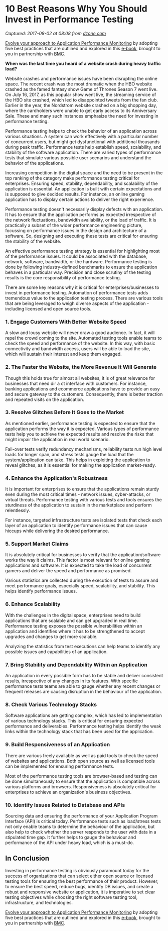 # 10 Best Reasons Why You Should Invest in Performance Testing

_Captured: 2017-08-02 at 08:08 from [dzone.com](https://dzone.com/articles/10-best-reasons-why-you-should-invest-in-performan-1?edition=312391&utm_source=Daily%20Digest&utm_medium=email&utm_campaign=Daily%20Digest%202017-08-01)_

[Evolve your approach to Application Performance Monitoring](https://dzone.com/go?i=161135&u=http%3A%2F%2Fwww.bmc.com%2Fforms%2FPA-APM-BMCcom-FY17-eBook-Form.html) by adopting five best practices that are outlined and explored in this [e-book](https://dzone.com/go?i=161135&u=http%3A%2F%2Fwww.bmc.com%2Fforms%2FPA-APM-BMCcom-FY17-eBook-Form.html), brought to you in partnership with [BMC](https://dzone.com/go?i=161135&u=http%3A%2F%2Fwww.bmc.com%2Fforms%2FPA-APM-BMCcom-FY17-eBook-Form.html).

**When was the last time you heard of a website crash during heavy traffic load?**

Website crashes and performance issues have been disrupting the online space. The recent crash was the most dramatic when the HBO website crashed as the famed fantasy show Game of Thrones Season 7 went live. On July 16, 2017, as this popular show went live, the streaming service of the HBO site crashed, which led to disappointed tweets from the fan club. Earlier in the year, the Nordstrom website crashed on a big shopping day, where the cardholders were unable to get early access to its Anniversary Sale. These and many such instances emphasize the need for investing in performance testing.

Performance testing helps to check the behavior of an application across various situations. A system can work effectively with a particular number of concurrent users, but might get dysfunctional with additional thousands during peak traffic. Performance tests help establish speed, scalability, and stability of the software application. There are varied types of performance tests that simulate various possible user scenarios and understand the behavior of the applications.

Increasing competition in the digital space and the need to be present in the top ranking of the category make performance testing critical for enterprises. Ensuring speed, stability, dependability, and scalability of the application is essential. An application is built with certain expectations and is supposed to give decided results. For instance, an online gaming application has to display certain actions to deliver the right experience.

Performance testing doesn't necessarily display defects with an application. It has to ensure that the application performs as expected irrespective of the network fluctuations, bandwidth availability, or the load of traffic. It is practically a subset of the wider performance engineering picture, focussing on performance issues in the design and architecture of a software. So, designing and executing these tests are critical for ensuring the stability of the website.

An effective performance testing strategy is essential for highlighting most of the performance issues. It could be associated with the database, network, software, bandwidth, or the hardware. Performance testing is done by following industry-defined benchmarks to ensure the application behaves in a particular way. Precision and close scrutiny of the testing results is the core responsibility of performance testing.

There are some key reasons why it is critical for enterprises/businesses to invest in performance testing. Automation of performance tests adds tremendous value to the application testing process. There are various tools that are being leveraged to weigh diverse aspects of the application - including licensed and open source tools.

### 1\. Engage Customers With Better Website Speed

A slow and lousy website will never draw a good audience. In fact, it will repel the crowd coming to the site. Automated testing tools enable teams to check the speed and performance of the website. In this way, with basic connectivity and bandwidth access, users will be able to load the site, which will sustain their interest and keep them engaged.

### 2\. The Faster the Website, the More Revenue It Will Generate

Though this holds true for almost all websites, it is of great relevance for businesses that need dir a ct interface with customers. For instance, banking applications and ecommerce applications have to provide an easy and secure gateway to the customers. Consequently, there is better traction and repeated visits on the application.

### 3\. Resolve Glitches Before It Goes to the Market

As mentioned earlier, performance testing is expected to ensure that the application performs the way it is expected. Various types of performance tests help you to achieve the expected results and resolve the risks that might impair the application in real world scenario.

Fail-over tests verify redundancy mechanisms, reliability tests run high level loads for longer span, and stress tests gauge the load that the system/application can take. This helps in exploiting the application to reveal glitches, as it is essential for making the application market-ready.

### 4\. Enhance the Application's Robustness

It is important for enterprises to ensure that the applications remain sturdy even during the most critical times - network issues, cyber-attacks, or virtual threats. Performance testing with various tests and tools ensures the sturdiness of the application to sustain in the marketplace and perform relentlessly.

For instance, targeted infrastructure tests are isolated tests that check each layer of an application to identify performance issues that can cause hiccups while delivering the desired performance.

### 5\. Support Market Claims

It is absolutely critical for businesses to verify that the application/software works the way it claims. This factor is most relevant for online gaming applications and software. It is expected to take the load of concurrent gamers and deliver the speed and performance as promised.

Various statistics are collected during the execution of tests to assure and meet performance goals, especially speed, scalability, and stability. This helps identify performance issues.

### 6\. Enhance Scalability

With the challenges in the digital space, enterprises need to build applications that are scalable and can get upgraded in real time. Performance testing exposes the possible vulnerabilities within an application and identifies where it has to be strengthened to accept upgrades and changes to get more scalable.

Analyzing the statistics from test executions can help teams to identify any possible issues and capabilities of an application.

### 7\. Bring Stability and Dependability Within an Application

An application in every possible form has to be stable and deliver consistent results, irrespective of any changes in its features. With specific performance tests teams are able to gauge whether any recent changes or frequent releases are causing disruption in the behaviour of the application.

### 8\. Check Various Technology Stacks

Software applications are getting complex, which has led to implementation of various technology stacks. This is critical for ensuring expected performance and deliverables. Performance testing helps identify the weak links within the technology stack that has been used for the application.

### 9\. Build Responsiveness of an Application

There are various freely available as well as paid tools to check the speed of websites and applications. Both open source as well as licensed tools can be implemented for ensuring performance tests.

Most of the performance testing tools are browser-based and testing can be done simultaneously to ensure that the application is compatible across various platforms and browsers. Responsiveness is absolutely critical for enterprises to achieve an organization's business objectives.

### 10\. Identify Issues Related to Database and APIs

Sourcing data and ensuring the performance of your Application Program Interface (API) is critical today. Performance tests such as load/stress tests not only enable teams to determine the behaviour of the application, but also help to check whether the server responds to the user with data in a stipulated time gap. It further helps to gauge the behaviour and performance of the API under heavy load, which is a must-do.

## In Conclusion

Investing in performance testing is obviously paramount today for the success of organizations that can select either open source or licensed testing tools for ensuring the best performance of their product. However, to ensure the best speed, reduce bugs, identify DB issues, and create a robust and responsive website or application, it is imperative to set clear testing objectives while choosing the right software testing tool, infrastructure, and technologies.

[Evolve your approach to Application Performance Monitoring](https://dzone.com/go?i=227260&u=http%3A%2F%2Fwww.bmc.com%2Fforms%2FPA-APM-BMCcom-FY17-eBook-Form.html) by adopting five best practices that are outlined and explored in this [e-book](https://dzone.com/go?i=227260&u=http%3A%2F%2Fwww.bmc.com%2Fforms%2FPA-APM-BMCcom-FY17-eBook-Form.html), brought to you in partnership with [BMC](https://dzone.com/go?i=227260&u=http%3A%2F%2Fwww.bmc.com%2Fforms%2FPA-APM-BMCcom-FY17-eBook-Form.html).
